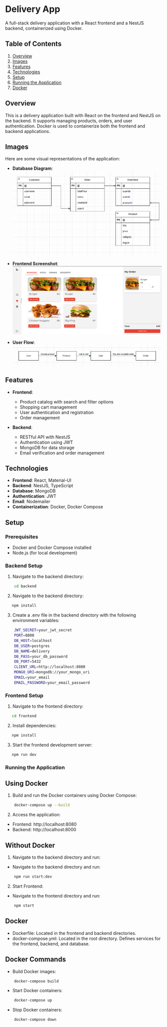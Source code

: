 # Delivery App

A full-stack delivery application with a React frontend and a NestJS backend, containerized using Docker.

## Table of Contents

1. [Overview](#overview)
2. [Images](#images)
3. [Features](#features)
4. [Technologies](#technologies)
5. [Setup](#setup)
6. [Running the Application](#running-the-application)
7. [Docker](#docker)

## Overview

This is a delivery application built with React on the frontend and NestJS on the backend. It supports managing products, orders, and user authentication. Docker is used to containerize both the frontend and backend applications.

## Images

Here are some visual representations of the application:

-   **Database Diagram**:
    ![Database Diagram](https://github.com/oXide0/delivery-app/blob/main/diagram.png)

-   **Frontend Screenshot**:
    ![Frontend Screenshot](https://github.com/oXide0/delivery-app/blob/main/main.png)

-   **User Flow**:
    ![User Flow](https://github.com/oXide0/delivery-app/blob/main/user-flow.png)

## Features

-   **Frontend**:

    -   Product catalog with search and filter options
    -   Shopping cart management
    -   User authentication and registration
    -   Order management

-   **Backend**:
    -   RESTful API with NestJS
    -   Authentication using JWT
    -   MongoDB for data storage
    -   Email verification and order management

## Technologies

-   **Frontend**: React, Material-UI
-   **Backend**: NestJS, TypeScript
-   **Database**: MongoDB
-   **Authentication**: JWT
-   **Email**: Nodemailer
-   **Containerization**: Docker, Docker Compose

## Setup

### Prerequisites

-   Docker and Docker Compose installed
-   Node.js (for local development)

### Backend Setup

1. Navigate to the backend directory:

```bash
    cd backend
```

2. Navigate to the backend directory:

```bash
   npm install
```

3. Create a .env file in the backend directory with the following environment variables:

```bash
    JWT_SECRET=your_jwt_secret
    PORT=8000
    DB_HOST=localhost
    DB_USER=postgres
    DB_NAME=delivery
    DB_PASS=your_db_password
    DB_PORT=5432
    CLIENT_URL=http://localhost:8080
    MONGO_URI=mongodb://your_mongo_uri
    EMAIL=your_email
    EMAIL_PASSWORD=your_email_password
```

### Frontend Setup

1. Navigate to the frontend directory:

```bash
   cd frontend
```

2. Install dependencies:

```bash
   npm install
```

3. Start the frontend development server:

```bash
   npm run dev
```

### Running the Application

## Using Docker

1. Build and run the Docker containers using Docker Compose:

```bash
    docker-compose up --build
```

2.  Access the application:

-   Frontend: http://localhost:8080
-   Backend: http://localhost:8000

## Without Docker

1. Navigate to the backend directory and run:

-   Navigate to the backend directory and run:

```bash
    npm run start:dev
```

2. Start Frontend:

-   Navigate to the frontend directory and run:

```bash
    npm start
```

## Docker

-   Dockerfile: Located in the frontend and backend directories.
-   docker-compose.yml: Located in the root directory. Defines services for the frontend, backend, and database.

## Docker Commands

-   Build Docker images:

```bash
    docker-compose build
```

-   Start Docker containers:

```bash
    docker-compose up
```

-   Stop Docker containers:

```bash
    docker-compose down
```
